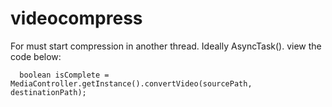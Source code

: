 # videocompress

For must start compression in another thread. Ideally AsyncTask(). view the code below:

      boolean isComplete = MediaController.getInstance().convertVideo(sourcePath, destinationPath);
